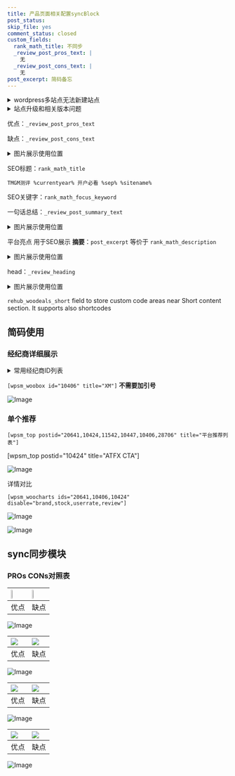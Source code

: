 ```yaml
---
title: 产品页面相关配置syncBlock
post_status: 
skip_file: yes
comment_status: closed
custom_fields:
  rank_math_title: 不同步
  _review_post_pros_text: |
    无
  _review_post_cons_text: |
    无
post_excerpt: 简码备忘
---
```

<details><summary>wordpress多站点无法新建站点</summary>

<li>和报错需要清理cookies一样的原因</li>
<li>wp-config.php里面<code>define( 'SUBDOMAIN_INSTALL', false );//子域名安装</code></li>
<li>新建子站点是用<code>define( 'SUBDOMAIN_INSTALL', true);//子域名安装</code> 完成以后，改成<code>false</code></li>
</details>

<details><summary>站点升级和相关版本问题</summary>

<p>wordpress：5.9.9
woocommerce：7.5.1
出现问题的地方：主题选项里面>><strong>Product layout >>compact style</strong></p>
<p>如何出现没有用过的字段 导致无法保存。先导出配置 然后进行修改，后面再次恢复即可。</p>
<p>出现部分字段无法显示时，需要返回默认布局后，对产品进行保存就好了。</p>
<p></p>
</details>

优点：`_review_post_pros_text`

缺点：`_review_post_cons_text`

<details><summary>图片展示使用位置</summary>

<img src="https://prod-files-secure.s3.us-west-2.amazonaws.com/39ed1227-6d7d-4570-be36-9ccd4a2c4241/f51d3d83-55d4-4bdf-9604-f37ec77ab556/Untitled.png?X-Amz-Algorithm=AWS4-HMAC-SHA256&X-Amz-Content-Sha256=UNSIGNED-PAYLOAD&X-Amz-Credential=ASIAZI2LB466ZIUSNFG6%2F20250326%2Fus-west-2%2Fs3%2Faws4_request&X-Amz-Date=20250326T105526Z&X-Amz-Expires=3600&X-Amz-Security-Token=IQoJb3JpZ2luX2VjEML%2F%2F%2F%2F%2F%2F%2F%2F%2F%2FwEaCXVzLXdlc3QtMiJGMEQCIFsIF%2FbL1j2gPH6kNTBUXOJgQ3Sx3ZkJNT%2BzcWtnu9%2FeAiB9nVcPmG9DCX8mTaXYpGPNkzy2URH1TYquvsN%2B6hIF8ir%2FAwgrEAAaDDYzNzQyMzE4MzgwNSIM9FIT%2FHuHAkQ8p1NNKtwDRLe8nxAMcSEp7Cdx3NXCHFiozD%2BIgu9Z2il%2B4Zmj36bXxcH84OG3pU3rvFCiaABj57orAm8%2FlT7EMHy4ggaGNwttpt0j%2FOCmdQJWnA6z%2F58UqhrfKtwnVVHb8yxjPFsoJxePUajdJHUfxDSi1lCL20a4hk0%2FOnuQhqBL5vQ6UwzclJMgbV1kpbTkrDoQXgX2DIJQvJhDuoJT13lmOXc14%2By23Bp4CzB%2FRuYi41dSd80DwC3PntRRm5u2jBzW4p%2F18zb8nK3LMJBB%2B5DExH0mEZbC%2FiIAY45qaCVHlpMi8z1jnQ7aouwNYpRXULkfhXkZJH8govqceu8muno8XSPQBaUyjCJHHBjE4n77VMV2PAgCzF33y%2B%2BrVWcbvTajwZqiCkPUW3pkHcCSSDXeT3E8QGZb7VSaIQcNFFEpqguJsMRi2614CFQB9soD8XlZ6G%2BO8sz%2FOlRs0V%2FFNVc4dcCKIFT7FNN3evUscO19gRIFZnPm1ogG5XIPGYPb%2B5dYbxOVzi76z2NSpqxLb4X37zMGG9SokECVYvX4aZ4spnVfqNnA70%2FT5Ybb21Kyj4qbTYOQcTM5eNFGSYhXS1Ks2KVsLyHFr%2Bmk6hWEo7Mk%2FPYk4T%2BuuTVA%2FDHq3RrOhm0w%2FaWPvwY6pgGSCgOMUWmlwFx2HgtOBB%2FL3h2NpNvc1dmeK8ZknkeGOzVxeI7szwdlAKNTQFB0Mc7jJAgO7U5PQHL66u6iLoUX5T%2B6VtWSq81x3pp8qNC3bjnfiIFUdTbuPj8bkU30CyCohOwZM3oQ1brhJ3jLz4t4PPpmc5dfTusF5dXDtAkogJob9eXXV0g1gvA7dfsYxt1ENMQuacUwqS1yg22hM3iAlvwkL6gd&X-Amz-Signature=702919d4d0571b96da7f9dfcddfc061daa61fdea853f94d5ef51d10f70b0ce1d&X-Amz-SignedHeaders=host&x-id=GetObject" alt="Image">
</details>

SEO标题：`rank_math_title`

`TMGM测评 %currentyear% 开户必看 %sep% %sitename%`

SEO关键字：`rank_math_focus_keyword`

一句话总结：`_review_post_summary_text`

<details><summary>图片展示使用位置</summary>

<img src="https://prod-files-secure.s3.us-west-2.amazonaws.com/39ed1227-6d7d-4570-be36-9ccd4a2c4241/4b96a922-296c-4f4e-8630-d1c870cbce01/Untitled.png?X-Amz-Algorithm=AWS4-HMAC-SHA256&X-Amz-Content-Sha256=UNSIGNED-PAYLOAD&X-Amz-Credential=ASIAZI2LB4666BQC2YAI%2F20250326%2Fus-west-2%2Fs3%2Faws4_request&X-Amz-Date=20250326T105526Z&X-Amz-Expires=3600&X-Amz-Security-Token=IQoJb3JpZ2luX2VjEML%2F%2F%2F%2F%2F%2F%2F%2F%2F%2FwEaCXVzLXdlc3QtMiJGMEQCIHVwATiIYVsHsdO3MuE4lR7uWVhul2c44UBpVML3nmgZAiAhke8zLR1E%2F2cI5s12h0gJ8pG7Xmiq0LB9utrFPkOG5Sr%2FAwgrEAAaDDYzNzQyMzE4MzgwNSIMmsZFDXholDuZb%2F4qKtwDwsCYSRdgqE3ZiJTiteDmCoj3p9YRvtvshkZIrpvEBrerfbS7SJODQUXGBHoFY3ZOafvgL0SxOrN2FXQslCfSMizVYvcPEBB9DZCeTudKsYPvTnXnf0151DxLkwwufk3O1YvpZgoK3JVv3w%2FuMV%2BYYSAFZqZs%2F55bCrhYWvM%2FfTnLjSoMHrCzhWoPltRAgpngAawXKLLXPTgCX9tANBulhrfIEXYCa4TThPjZ5rL%2FLEznUlKDTeW%2F%2BafQZIYcgg189TK8Ofd6j1wHLGC5URzcbb2Irl5R4J7FQ7ALeQ6sgrgBwwsGJFmKmscuwg1QH8xr0qUhiXWXf9%2FUVHgWZ%2BEB5qCUUejVlAuqMGPj%2Bhy2kou24m5DxtSI1y6yxXmOkQPszGbHZ%2FE0CJOwri2xFZjNNJ61qJS%2F2pNmHqFU7WDfu%2FBRE29XBw165r3ESQqVc2E0orp6%2F49Hszn%2B14HmZpco3dmm7py%2B6thsNZpeG%2BtjZ0NuhFTLjs6TMwNlYXW9JTRzS9lYW5twMsBtzrCnvoY4yJEog3Qtsb05kVm7JUQD3KV4Xcv55H1MI7uI33qN0m4tfuUELzVpF7cl7TthHNkqh9TkVYKT7nVoP5Ug8FUwAXNpilo1KO%2FZJmQ3338wuKaPvwY6pgGFuWHkp7E9Wxqs9ctVjtWlxXT5JOJfKpawMT2FKFL0L9OZjU6R%2BshI%2FRaqr5Wb83ulTTLqAFG0i7oFP7vYoxcRNmi2JwDnhFHtjQNjshDTnCmHCHjQv4T38P2rMYHgkEHUyBaMNHlsDDLviadqgpJadVGSdBiQE6VQwqj%2B8Q%2B0X4%2BNh1B3IKIONa0sW5H0gqcD7M%2BSIBbm3gDxdvEv4ew3fmegbRE7&X-Amz-Signature=9fd449bcf25e23afb3b9b5e784cc1786186f1ac1113997a2ddd232adb27d5282&X-Amz-SignedHeaders=host&x-id=GetObject" alt="Image">
</details>

平台亮点 用于SEO展示 **摘要**：`post_excerpt`  等价于 `rank_math_description`

<details><summary>图片展示使用位置</summary>

<img src="https://prod-files-secure.s3.us-west-2.amazonaws.com/39ed1227-6d7d-4570-be36-9ccd4a2c4241/1ee11f63-b60a-4dfe-a7a7-d58ff23b5d88/Untitled.png?X-Amz-Algorithm=AWS4-HMAC-SHA256&X-Amz-Content-Sha256=UNSIGNED-PAYLOAD&X-Amz-Credential=ASIAZI2LB4664QHS7MYK%2F20250326%2Fus-west-2%2Fs3%2Faws4_request&X-Amz-Date=20250326T105527Z&X-Amz-Expires=3600&X-Amz-Security-Token=IQoJb3JpZ2luX2VjEML%2F%2F%2F%2F%2F%2F%2F%2F%2F%2FwEaCXVzLXdlc3QtMiJHMEUCIQCJ6h5Cj824PUksLHoKvJ8W6QDT9GBd3PuJixS6VuxWuQIgBTH%2FKLp5oFT%2FCzdyVu0x63kf0IHQ%2FrwZH4aWVq%2BOQUkq%2FwMIKxAAGgw2Mzc0MjMxODM4MDUiDIqU7fWBcTEs3iKp1yrcA8Qf%2BczaYSjkR%2F43KN4BdrkXluCKz%2FKu6uifWAhQKYPWkT6qoPbRZYXeqxOL6Fk%2FQFwz7Llokrno54TA%2Bpi4cds%2B5PlmEWvkKpbct3%2FqAKulKuDZPWGyqpmf72o44DIY9dv8WMha2Dm5YOeyKlVOGdo4FVWVOZSutGyY92j%2BGD4qD6V9z9qLbAmLKLMoUxY%2BqYjFgGFUKnJ%2FteESg8td%2FNzzSyp%2BfS15AT3jhsmMwaWZtbT3CAAKCyWniXstHmmSL1UY8ryjFbTVdah8kwnEcnGpDlZfhC5nCJ%2F8XNsSFxUNPdXoycDeNQTlO8z%2Foz0QUTBlTV1fiZsg5uWYQ6u2U2qU3a1Jqn5IFsiERPb1YW5DwinKUuKfEKOAvIBqimAbWtHyf3gHCphZqTBxOd34FKeL%2FPTueyWPDofvc%2FZCHQBuBf4JcQYFfOGhGBz6Nm%2FXMh4mlBZhec6BTEoHRkVRwkcrinOGaiq6qLAIkxKzIZUPHGfjMDS9wuOc7mUUJ7onzLknJOFGQfllFv5z%2B%2FO3t6UljW6sOPBlLHKgHdiMUGm4LAzgh%2BvK10yDySRkSTpuwvxCmDxo7d2zLe%2BkNNkQ10y%2Fz4GGXzsFTvGN9iNYYcV0HYn5tzQKb54RbBQ6MNGlj78GOqUBRZ9oc3cCPBIKPCUxHJHSo4o9vLCMeu3X0Vmv438uatsAoNj0XdpIEAbxtzgvIxl6pQte63Oo4Fvj1OPWRotDUOYhii3FSsdkfXWlCcsKZ1qDIC29WAl5eNFGTUbnyRjz%2ByHeAY1byl%2BAvBdl5EKWa7AYFpTfFDZfgHaP2sugPNOXl10ynNa3BwPwEWmtmNvCQQOYQkQxpptWDw9rh6n90v87Zi3t&X-Amz-Signature=35f9dfd4f5db26124035754a1ad066aa911c46890969adab6ab2c5566a18e177&X-Amz-SignedHeaders=host&x-id=GetObject" alt="Image">
<img src="https://prod-files-secure.s3.us-west-2.amazonaws.com/39ed1227-6d7d-4570-be36-9ccd4a2c4241/ad4118b5-78d8-4fbe-801e-3b29b5d99c01/Untitled.png?X-Amz-Algorithm=AWS4-HMAC-SHA256&X-Amz-Content-Sha256=UNSIGNED-PAYLOAD&X-Amz-Credential=ASIAZI2LB4664QHS7MYK%2F20250326%2Fus-west-2%2Fs3%2Faws4_request&X-Amz-Date=20250326T105527Z&X-Amz-Expires=3600&X-Amz-Security-Token=IQoJb3JpZ2luX2VjEML%2F%2F%2F%2F%2F%2F%2F%2F%2F%2FwEaCXVzLXdlc3QtMiJHMEUCIQCJ6h5Cj824PUksLHoKvJ8W6QDT9GBd3PuJixS6VuxWuQIgBTH%2FKLp5oFT%2FCzdyVu0x63kf0IHQ%2FrwZH4aWVq%2BOQUkq%2FwMIKxAAGgw2Mzc0MjMxODM4MDUiDIqU7fWBcTEs3iKp1yrcA8Qf%2BczaYSjkR%2F43KN4BdrkXluCKz%2FKu6uifWAhQKYPWkT6qoPbRZYXeqxOL6Fk%2FQFwz7Llokrno54TA%2Bpi4cds%2B5PlmEWvkKpbct3%2FqAKulKuDZPWGyqpmf72o44DIY9dv8WMha2Dm5YOeyKlVOGdo4FVWVOZSutGyY92j%2BGD4qD6V9z9qLbAmLKLMoUxY%2BqYjFgGFUKnJ%2FteESg8td%2FNzzSyp%2BfS15AT3jhsmMwaWZtbT3CAAKCyWniXstHmmSL1UY8ryjFbTVdah8kwnEcnGpDlZfhC5nCJ%2F8XNsSFxUNPdXoycDeNQTlO8z%2Foz0QUTBlTV1fiZsg5uWYQ6u2U2qU3a1Jqn5IFsiERPb1YW5DwinKUuKfEKOAvIBqimAbWtHyf3gHCphZqTBxOd34FKeL%2FPTueyWPDofvc%2FZCHQBuBf4JcQYFfOGhGBz6Nm%2FXMh4mlBZhec6BTEoHRkVRwkcrinOGaiq6qLAIkxKzIZUPHGfjMDS9wuOc7mUUJ7onzLknJOFGQfllFv5z%2B%2FO3t6UljW6sOPBlLHKgHdiMUGm4LAzgh%2BvK10yDySRkSTpuwvxCmDxo7d2zLe%2BkNNkQ10y%2Fz4GGXzsFTvGN9iNYYcV0HYn5tzQKb54RbBQ6MNGlj78GOqUBRZ9oc3cCPBIKPCUxHJHSo4o9vLCMeu3X0Vmv438uatsAoNj0XdpIEAbxtzgvIxl6pQte63Oo4Fvj1OPWRotDUOYhii3FSsdkfXWlCcsKZ1qDIC29WAl5eNFGTUbnyRjz%2ByHeAY1byl%2BAvBdl5EKWa7AYFpTfFDZfgHaP2sugPNOXl10ynNa3BwPwEWmtmNvCQQOYQkQxpptWDw9rh6n90v87Zi3t&X-Amz-Signature=844d68fba85d711a6b7e8dd0c430347a8edfe2b5b85223bbe8d13b2653f707e2&X-Amz-SignedHeaders=host&x-id=GetObject" alt="Image">
<img src="https://prod-files-secure.s3.us-west-2.amazonaws.com/39ed1227-6d7d-4570-be36-9ccd4a2c4241/a38cf7c9-a79c-4b64-9e94-13589fe0758b/Untitled.png?X-Amz-Algorithm=AWS4-HMAC-SHA256&X-Amz-Content-Sha256=UNSIGNED-PAYLOAD&X-Amz-Credential=ASIAZI2LB4664QHS7MYK%2F20250326%2Fus-west-2%2Fs3%2Faws4_request&X-Amz-Date=20250326T105527Z&X-Amz-Expires=3600&X-Amz-Security-Token=IQoJb3JpZ2luX2VjEML%2F%2F%2F%2F%2F%2F%2F%2F%2F%2FwEaCXVzLXdlc3QtMiJHMEUCIQCJ6h5Cj824PUksLHoKvJ8W6QDT9GBd3PuJixS6VuxWuQIgBTH%2FKLp5oFT%2FCzdyVu0x63kf0IHQ%2FrwZH4aWVq%2BOQUkq%2FwMIKxAAGgw2Mzc0MjMxODM4MDUiDIqU7fWBcTEs3iKp1yrcA8Qf%2BczaYSjkR%2F43KN4BdrkXluCKz%2FKu6uifWAhQKYPWkT6qoPbRZYXeqxOL6Fk%2FQFwz7Llokrno54TA%2Bpi4cds%2B5PlmEWvkKpbct3%2FqAKulKuDZPWGyqpmf72o44DIY9dv8WMha2Dm5YOeyKlVOGdo4FVWVOZSutGyY92j%2BGD4qD6V9z9qLbAmLKLMoUxY%2BqYjFgGFUKnJ%2FteESg8td%2FNzzSyp%2BfS15AT3jhsmMwaWZtbT3CAAKCyWniXstHmmSL1UY8ryjFbTVdah8kwnEcnGpDlZfhC5nCJ%2F8XNsSFxUNPdXoycDeNQTlO8z%2Foz0QUTBlTV1fiZsg5uWYQ6u2U2qU3a1Jqn5IFsiERPb1YW5DwinKUuKfEKOAvIBqimAbWtHyf3gHCphZqTBxOd34FKeL%2FPTueyWPDofvc%2FZCHQBuBf4JcQYFfOGhGBz6Nm%2FXMh4mlBZhec6BTEoHRkVRwkcrinOGaiq6qLAIkxKzIZUPHGfjMDS9wuOc7mUUJ7onzLknJOFGQfllFv5z%2B%2FO3t6UljW6sOPBlLHKgHdiMUGm4LAzgh%2BvK10yDySRkSTpuwvxCmDxo7d2zLe%2BkNNkQ10y%2Fz4GGXzsFTvGN9iNYYcV0HYn5tzQKb54RbBQ6MNGlj78GOqUBRZ9oc3cCPBIKPCUxHJHSo4o9vLCMeu3X0Vmv438uatsAoNj0XdpIEAbxtzgvIxl6pQte63Oo4Fvj1OPWRotDUOYhii3FSsdkfXWlCcsKZ1qDIC29WAl5eNFGTUbnyRjz%2ByHeAY1byl%2BAvBdl5EKWa7AYFpTfFDZfgHaP2sugPNOXl10ynNa3BwPwEWmtmNvCQQOYQkQxpptWDw9rh6n90v87Zi3t&X-Amz-Signature=c095c525369b965fd3f79ff59a6bc859706084af68a3b7489d33eb659ac7e672&X-Amz-SignedHeaders=host&x-id=GetObject" alt="Image">
<img src="https://prod-files-secure.s3.us-west-2.amazonaws.com/39ed1227-6d7d-4570-be36-9ccd4a2c4241/7da6fc1e-d2ac-42ae-8c75-cb5749aa18f6/Untitled.png?X-Amz-Algorithm=AWS4-HMAC-SHA256&X-Amz-Content-Sha256=UNSIGNED-PAYLOAD&X-Amz-Credential=ASIAZI2LB4664QHS7MYK%2F20250326%2Fus-west-2%2Fs3%2Faws4_request&X-Amz-Date=20250326T105527Z&X-Amz-Expires=3600&X-Amz-Security-Token=IQoJb3JpZ2luX2VjEML%2F%2F%2F%2F%2F%2F%2F%2F%2F%2FwEaCXVzLXdlc3QtMiJHMEUCIQCJ6h5Cj824PUksLHoKvJ8W6QDT9GBd3PuJixS6VuxWuQIgBTH%2FKLp5oFT%2FCzdyVu0x63kf0IHQ%2FrwZH4aWVq%2BOQUkq%2FwMIKxAAGgw2Mzc0MjMxODM4MDUiDIqU7fWBcTEs3iKp1yrcA8Qf%2BczaYSjkR%2F43KN4BdrkXluCKz%2FKu6uifWAhQKYPWkT6qoPbRZYXeqxOL6Fk%2FQFwz7Llokrno54TA%2Bpi4cds%2B5PlmEWvkKpbct3%2FqAKulKuDZPWGyqpmf72o44DIY9dv8WMha2Dm5YOeyKlVOGdo4FVWVOZSutGyY92j%2BGD4qD6V9z9qLbAmLKLMoUxY%2BqYjFgGFUKnJ%2FteESg8td%2FNzzSyp%2BfS15AT3jhsmMwaWZtbT3CAAKCyWniXstHmmSL1UY8ryjFbTVdah8kwnEcnGpDlZfhC5nCJ%2F8XNsSFxUNPdXoycDeNQTlO8z%2Foz0QUTBlTV1fiZsg5uWYQ6u2U2qU3a1Jqn5IFsiERPb1YW5DwinKUuKfEKOAvIBqimAbWtHyf3gHCphZqTBxOd34FKeL%2FPTueyWPDofvc%2FZCHQBuBf4JcQYFfOGhGBz6Nm%2FXMh4mlBZhec6BTEoHRkVRwkcrinOGaiq6qLAIkxKzIZUPHGfjMDS9wuOc7mUUJ7onzLknJOFGQfllFv5z%2B%2FO3t6UljW6sOPBlLHKgHdiMUGm4LAzgh%2BvK10yDySRkSTpuwvxCmDxo7d2zLe%2BkNNkQ10y%2Fz4GGXzsFTvGN9iNYYcV0HYn5tzQKb54RbBQ6MNGlj78GOqUBRZ9oc3cCPBIKPCUxHJHSo4o9vLCMeu3X0Vmv438uatsAoNj0XdpIEAbxtzgvIxl6pQte63Oo4Fvj1OPWRotDUOYhii3FSsdkfXWlCcsKZ1qDIC29WAl5eNFGTUbnyRjz%2ByHeAY1byl%2BAvBdl5EKWa7AYFpTfFDZfgHaP2sugPNOXl10ynNa3BwPwEWmtmNvCQQOYQkQxpptWDw9rh6n90v87Zi3t&X-Amz-Signature=c3e78dcc9afa50a056f5dcd2977bb3614665e02733f2f60dbcf4edc7bd735393&X-Amz-SignedHeaders=host&x-id=GetObject" alt="Image">
<img src="https://prod-files-secure.s3.us-west-2.amazonaws.com/39ed1227-6d7d-4570-be36-9ccd4a2c4241/7e97f40a-eaee-47f5-b2f9-475f96808fa7/Untitled.png?X-Amz-Algorithm=AWS4-HMAC-SHA256&X-Amz-Content-Sha256=UNSIGNED-PAYLOAD&X-Amz-Credential=ASIAZI2LB4664QHS7MYK%2F20250326%2Fus-west-2%2Fs3%2Faws4_request&X-Amz-Date=20250326T105527Z&X-Amz-Expires=3600&X-Amz-Security-Token=IQoJb3JpZ2luX2VjEML%2F%2F%2F%2F%2F%2F%2F%2F%2F%2FwEaCXVzLXdlc3QtMiJHMEUCIQCJ6h5Cj824PUksLHoKvJ8W6QDT9GBd3PuJixS6VuxWuQIgBTH%2FKLp5oFT%2FCzdyVu0x63kf0IHQ%2FrwZH4aWVq%2BOQUkq%2FwMIKxAAGgw2Mzc0MjMxODM4MDUiDIqU7fWBcTEs3iKp1yrcA8Qf%2BczaYSjkR%2F43KN4BdrkXluCKz%2FKu6uifWAhQKYPWkT6qoPbRZYXeqxOL6Fk%2FQFwz7Llokrno54TA%2Bpi4cds%2B5PlmEWvkKpbct3%2FqAKulKuDZPWGyqpmf72o44DIY9dv8WMha2Dm5YOeyKlVOGdo4FVWVOZSutGyY92j%2BGD4qD6V9z9qLbAmLKLMoUxY%2BqYjFgGFUKnJ%2FteESg8td%2FNzzSyp%2BfS15AT3jhsmMwaWZtbT3CAAKCyWniXstHmmSL1UY8ryjFbTVdah8kwnEcnGpDlZfhC5nCJ%2F8XNsSFxUNPdXoycDeNQTlO8z%2Foz0QUTBlTV1fiZsg5uWYQ6u2U2qU3a1Jqn5IFsiERPb1YW5DwinKUuKfEKOAvIBqimAbWtHyf3gHCphZqTBxOd34FKeL%2FPTueyWPDofvc%2FZCHQBuBf4JcQYFfOGhGBz6Nm%2FXMh4mlBZhec6BTEoHRkVRwkcrinOGaiq6qLAIkxKzIZUPHGfjMDS9wuOc7mUUJ7onzLknJOFGQfllFv5z%2B%2FO3t6UljW6sOPBlLHKgHdiMUGm4LAzgh%2BvK10yDySRkSTpuwvxCmDxo7d2zLe%2BkNNkQ10y%2Fz4GGXzsFTvGN9iNYYcV0HYn5tzQKb54RbBQ6MNGlj78GOqUBRZ9oc3cCPBIKPCUxHJHSo4o9vLCMeu3X0Vmv438uatsAoNj0XdpIEAbxtzgvIxl6pQte63Oo4Fvj1OPWRotDUOYhii3FSsdkfXWlCcsKZ1qDIC29WAl5eNFGTUbnyRjz%2ByHeAY1byl%2BAvBdl5EKWa7AYFpTfFDZfgHaP2sugPNOXl10ynNa3BwPwEWmtmNvCQQOYQkQxpptWDw9rh6n90v87Zi3t&X-Amz-Signature=8be3dc41581c65789b1862b191156bbdb5cb8631d050d6d9f6afb95c9597cc52&X-Amz-SignedHeaders=host&x-id=GetObject" alt="Image">
</details>

head：`_review_heading`

<details><summary>图片展示使用位置</summary>

<img src="https://prod-files-secure.s3.us-west-2.amazonaws.com/39ed1227-6d7d-4570-be36-9ccd4a2c4241/3a4650ad-9887-415c-889a-edd51fa54f27/Untitled.png?X-Amz-Algorithm=AWS4-HMAC-SHA256&X-Amz-Content-Sha256=UNSIGNED-PAYLOAD&X-Amz-Credential=ASIAZI2LB4665QYIOGSN%2F20250326%2Fus-west-2%2Fs3%2Faws4_request&X-Amz-Date=20250326T105527Z&X-Amz-Expires=3600&X-Amz-Security-Token=IQoJb3JpZ2luX2VjEML%2F%2F%2F%2F%2F%2F%2F%2F%2F%2FwEaCXVzLXdlc3QtMiJHMEUCIQCfduLq2j4oGT%2Bs5aypI1dztnkp%2FNjuuZFPH7FtId60tQIgCCBuP5JHtTjcZ9uF07Cv9ovhCOdhsExTn9hCOd1mpugq%2FwMIKxAAGgw2Mzc0MjMxODM4MDUiDLCICzver%2FHd89Lf%2FCrcAze%2FvzUUDqNUcI4FEQ3LPaAR6gVEcy59Qim9HwuRrltu9d6gORxAKYkQCzblAExsAebhZ3f5qpv%2BcrD0G9wNX3VFpfoL904T5hyQ%2ByS7rE9RhmZz0OOVJyo4FrmFVHRXAODAaqrQZpq1Cw1glxYa2SufmUxHQS2%2BHiPYahXHOEgeDnbzDVRCGL5z1bjupEw7FDJl%2FyqJP8RCz8dOtljoMJSvQ%2F%2FepUEesLt%2BkIH4Y6SecpK6dV%2Fs%2BC7XgA5Qu72BxAwOEo1fU38XQNywkSF3s85%2FopnYEK0MpyOOJd0ynWcyu4uXccOof8sKUgaEGVMk%2BNY4tj6WYHxP7DSODEq3wu2gCreNrSp6Vmpmym2WVPRqpIq7n8p5OrB5g0%2BRGnKF%2BKpYRgFK5udrZshB2XAJusxx6YG2b7ayoEHqVQsTlRTj1cEpA2LBMOy%2BWytgzxOXNh94srFDRPyz%2BmVVfaH2FQcDE5578QE3Eudfhvtp8UXbMqhu1sq3IyxmwEjS2q0%2BbluztO%2BsZoDM%2BbrGKNj5bqVUfaoz51Wq8WpAEPq4euilbjaVz58m2sUqJElpgn6%2FFyDq0U2X5xqCN0AbUjcGKou%2BGGMcqBo05OXed29wk2Wzxga8NzKgLAr%2FoAI2MJ%2Bmj78GOqUBybLHfn6h1gzc35H%2BXR%2FqiaHyqgu6HEhy%2BBUUDh53ckvWjC5JQAcD2BA9gAUVr62pEo5zmVGeGCD2TbUlZ5amiyFbD90zqvhsNuk2pO3knLE6ztXcBJh%2FJQPXRgxKOZMBfw5CDgR08U1kCSj34VTOlcl4xi11KqwzQnr1Q2IUWj1EyTaK7orfs5%2F5y%2B3zzRXCSQwcDRb1ugtRW4KTU1wOf1zuMfFk&X-Amz-Signature=a56213043c8db3ed5fda9f34cba7a832fa600e1ed3e8b6c2ccc53d60debcafa4&X-Amz-SignedHeaders=host&x-id=GetObject" alt="Image">
</details>

`rehub_woodeals_short`	field to store custom code areas near Short content section. It supports also shortcodes



## 简码使用

### 经纪商详细展示

<details><summary>常用经纪商ID列表</summary>

<pre><code class="php">嘉盛 ===> 20641  [wpsm_woobox id="20641" title="嘉盛"]
易信easymarkets ===> 11542  [wpsm_woobox id="11542" title="易信easymarkets"]
ATFX外汇 ===> 10424  [wpsm_woobox id="10424" title="ATFX"]
XM ===> 10406  [wpsm_woobox id="10406" title="XM"]
TMGM ===> 29622  [wpsm_woobox id="29622" title="TMGM"]
HYCM ===> 10447  [wpsm_woobox id="10447" title="HYCM"]
fpmarkets澳福外汇 ===> 20639  [wpsm_woobox id="20639" title="fpmarkets澳福外汇"]</code></pre>
</details>

`[wpsm_woobox id="10406" title="XM"]` **不需要加引号**

![Image](https://prod-files-secure.s3.us-west-2.amazonaws.com/39ed1227-6d7d-4570-be36-9ccd4a2c4241/4f898f9d-0fa7-4e43-acd3-ac6bc7be575a/Untitled.png?X-Amz-Algorithm=AWS4-HMAC-SHA256&X-Amz-Content-Sha256=UNSIGNED-PAYLOAD&X-Amz-Credential=ASIAZI2LB466Z2N5LVZW%2F20250326%2Fus-west-2%2Fs3%2Faws4_request&X-Amz-Date=20250326T105524Z&X-Amz-Expires=3600&X-Amz-Security-Token=IQoJb3JpZ2luX2VjEML%2F%2F%2F%2F%2F%2F%2F%2F%2F%2FwEaCXVzLXdlc3QtMiJGMEQCIGkdaZy3DAl8nYn9wS%2B%2Fs5yAGGq3HVM9n1gF%2BYH%2BQluiAiAbHO4Ue0HrxhNkBeBzR4Pc9bX3lERABB%2BgzjG17NxMvSr%2FAwgrEAAaDDYzNzQyMzE4MzgwNSIM5scxbia38yH578axKtwDatwu%2BZVPi1jOujBhVe62gf0fEHC8LKz3dMTu0xJfo%2Bsex814PcN9sJUOiEbNOrMxQaUaapu0KDqt6q2vpGgdijWZuHQJKlN13u66r9%2BFcOVi4Gfq0R8IQ1Qufb4qZK9g%2FdmDPMmpy8LhmCh6DAaW%2Fp81%2BhuzMAyyU5Bdk9sbMDWWOSmilmR4PQoWu4nQk5mEcEXUNletdYzMpa1BRQHk12BSASJawVqWUOma7%2ByHf3eHx6wpzfhjQJv8E%2B3gGVIw1MuoRQiJBYlOFZ9U2BLTIRRNaZcPGOY5jmja1dXGs4FkMHunWVfKu4SwGHgxMhE%2FJPbT9xX55rqJ0BQXmeCSSHtYrrjSwfx%2FLCWPUm9JdjLz%2BbIguN0gM9PeT%2B0Zu3NptIihHgsze2IaZggNV8iZOPAPAy4S7X61ftLNhLkCgvJlgIws8arn8YITRvMEZUljKt07yQ5sIeocGUJz6BQ%2BsvKNnVHFurdCcnrFGiZXm49jDG1rnvs7ucuEDiU7kjsWs5dRx0AKR2TIQQU7i2BjdoTUHpkTvfCzQd43xtPjmqbwqB017WP5jkdQp2LpAW8WkQh%2BRf7a2APr2RtBriytsrt6OeGGAvWtE2nfu%2F01%2FWuYORaVDdvdX6V8AeswkaaPvwY6pgEsOoi3BSx4ty9f0dtcPpisqx0dIx9Mi7E9siq3KHnG92jY%2BeKBONSkyxDmhLSlQXdvAYPV%2FoGChzZ%2FwTj9TzceZpVHsM6sdXa5SfngO5B81mmcml91%2BzcPGGYi1p%2Fzxc9ljX3hCqPxJd%2B8i1YVmfR45orF8kT9Cdi%2BI7QttAC5GGhuQT%2FrOESr7prtN1OI3uAlAOGLD4LCcRtbXpYtFuzeMXbM5why&X-Amz-Signature=c652da202c280f016d601f8e70c3469f9d439090e302ed3056f717aad3d00c2c&X-Amz-SignedHeaders=host&x-id=GetObject)

### 单个推荐
`[wpsm_top postid="20641,10424,11542,10447,10406,28706" title="平台推荐列表"]`

[wpsm_top postid="10424" title="ATFX CTA"]

![Image](https://prod-files-secure.s3.us-west-2.amazonaws.com/39ed1227-6d7d-4570-be36-9ccd4a2c4241/5ac620dc-51a8-48b6-b55d-91f47299193c/Untitled.png?X-Amz-Algorithm=AWS4-HMAC-SHA256&X-Amz-Content-Sha256=UNSIGNED-PAYLOAD&X-Amz-Credential=ASIAZI2LB466Z2N5LVZW%2F20250326%2Fus-west-2%2Fs3%2Faws4_request&X-Amz-Date=20250326T105524Z&X-Amz-Expires=3600&X-Amz-Security-Token=IQoJb3JpZ2luX2VjEML%2F%2F%2F%2F%2F%2F%2F%2F%2F%2FwEaCXVzLXdlc3QtMiJGMEQCIGkdaZy3DAl8nYn9wS%2B%2Fs5yAGGq3HVM9n1gF%2BYH%2BQluiAiAbHO4Ue0HrxhNkBeBzR4Pc9bX3lERABB%2BgzjG17NxMvSr%2FAwgrEAAaDDYzNzQyMzE4MzgwNSIM5scxbia38yH578axKtwDatwu%2BZVPi1jOujBhVe62gf0fEHC8LKz3dMTu0xJfo%2Bsex814PcN9sJUOiEbNOrMxQaUaapu0KDqt6q2vpGgdijWZuHQJKlN13u66r9%2BFcOVi4Gfq0R8IQ1Qufb4qZK9g%2FdmDPMmpy8LhmCh6DAaW%2Fp81%2BhuzMAyyU5Bdk9sbMDWWOSmilmR4PQoWu4nQk5mEcEXUNletdYzMpa1BRQHk12BSASJawVqWUOma7%2ByHf3eHx6wpzfhjQJv8E%2B3gGVIw1MuoRQiJBYlOFZ9U2BLTIRRNaZcPGOY5jmja1dXGs4FkMHunWVfKu4SwGHgxMhE%2FJPbT9xX55rqJ0BQXmeCSSHtYrrjSwfx%2FLCWPUm9JdjLz%2BbIguN0gM9PeT%2B0Zu3NptIihHgsze2IaZggNV8iZOPAPAy4S7X61ftLNhLkCgvJlgIws8arn8YITRvMEZUljKt07yQ5sIeocGUJz6BQ%2BsvKNnVHFurdCcnrFGiZXm49jDG1rnvs7ucuEDiU7kjsWs5dRx0AKR2TIQQU7i2BjdoTUHpkTvfCzQd43xtPjmqbwqB017WP5jkdQp2LpAW8WkQh%2BRf7a2APr2RtBriytsrt6OeGGAvWtE2nfu%2F01%2FWuYORaVDdvdX6V8AeswkaaPvwY6pgEsOoi3BSx4ty9f0dtcPpisqx0dIx9Mi7E9siq3KHnG92jY%2BeKBONSkyxDmhLSlQXdvAYPV%2FoGChzZ%2FwTj9TzceZpVHsM6sdXa5SfngO5B81mmcml91%2BzcPGGYi1p%2Fzxc9ljX3hCqPxJd%2B8i1YVmfR45orF8kT9Cdi%2BI7QttAC5GGhuQT%2FrOESr7prtN1OI3uAlAOGLD4LCcRtbXpYtFuzeMXbM5why&X-Amz-Signature=e57edb22c2bb6ea0d0ca7e6d35dc8fc4eed1737f87b4f4682d8b0ac70a733141&X-Amz-SignedHeaders=host&x-id=GetObject)

详情对比

`[wpsm_woocharts ids="20641,10406,10424" disable="brand,stock,userrate,review"]`

![Image](https://prod-files-secure.s3.us-west-2.amazonaws.com/39ed1227-6d7d-4570-be36-9ccd4a2c4241/bf3ba45f-b9f3-4295-8aef-b4a495fd25f4/Untitled.png?X-Amz-Algorithm=AWS4-HMAC-SHA256&X-Amz-Content-Sha256=UNSIGNED-PAYLOAD&X-Amz-Credential=ASIAZI2LB466Z2N5LVZW%2F20250326%2Fus-west-2%2Fs3%2Faws4_request&X-Amz-Date=20250326T105524Z&X-Amz-Expires=3600&X-Amz-Security-Token=IQoJb3JpZ2luX2VjEML%2F%2F%2F%2F%2F%2F%2F%2F%2F%2FwEaCXVzLXdlc3QtMiJGMEQCIGkdaZy3DAl8nYn9wS%2B%2Fs5yAGGq3HVM9n1gF%2BYH%2BQluiAiAbHO4Ue0HrxhNkBeBzR4Pc9bX3lERABB%2BgzjG17NxMvSr%2FAwgrEAAaDDYzNzQyMzE4MzgwNSIM5scxbia38yH578axKtwDatwu%2BZVPi1jOujBhVe62gf0fEHC8LKz3dMTu0xJfo%2Bsex814PcN9sJUOiEbNOrMxQaUaapu0KDqt6q2vpGgdijWZuHQJKlN13u66r9%2BFcOVi4Gfq0R8IQ1Qufb4qZK9g%2FdmDPMmpy8LhmCh6DAaW%2Fp81%2BhuzMAyyU5Bdk9sbMDWWOSmilmR4PQoWu4nQk5mEcEXUNletdYzMpa1BRQHk12BSASJawVqWUOma7%2ByHf3eHx6wpzfhjQJv8E%2B3gGVIw1MuoRQiJBYlOFZ9U2BLTIRRNaZcPGOY5jmja1dXGs4FkMHunWVfKu4SwGHgxMhE%2FJPbT9xX55rqJ0BQXmeCSSHtYrrjSwfx%2FLCWPUm9JdjLz%2BbIguN0gM9PeT%2B0Zu3NptIihHgsze2IaZggNV8iZOPAPAy4S7X61ftLNhLkCgvJlgIws8arn8YITRvMEZUljKt07yQ5sIeocGUJz6BQ%2BsvKNnVHFurdCcnrFGiZXm49jDG1rnvs7ucuEDiU7kjsWs5dRx0AKR2TIQQU7i2BjdoTUHpkTvfCzQd43xtPjmqbwqB017WP5jkdQp2LpAW8WkQh%2BRf7a2APr2RtBriytsrt6OeGGAvWtE2nfu%2F01%2FWuYORaVDdvdX6V8AeswkaaPvwY6pgEsOoi3BSx4ty9f0dtcPpisqx0dIx9Mi7E9siq3KHnG92jY%2BeKBONSkyxDmhLSlQXdvAYPV%2FoGChzZ%2FwTj9TzceZpVHsM6sdXa5SfngO5B81mmcml91%2BzcPGGYi1p%2Fzxc9ljX3hCqPxJd%2B8i1YVmfR45orF8kT9Cdi%2BI7QttAC5GGhuQT%2FrOESr7prtN1OI3uAlAOGLD4LCcRtbXpYtFuzeMXbM5why&X-Amz-Signature=f05e8d953bbe03df061b604068ef43f1c975dcb172f5c4f8e6243ba7230569cc&X-Amz-SignedHeaders=host&x-id=GetObject)

![Image](https://prod-files-secure.s3.us-west-2.amazonaws.com/39ed1227-6d7d-4570-be36-9ccd4a2c4241/30bc56ef-f383-4b48-9768-2ebc9e436ec0/Untitled.png?X-Amz-Algorithm=AWS4-HMAC-SHA256&X-Amz-Content-Sha256=UNSIGNED-PAYLOAD&X-Amz-Credential=ASIAZI2LB466Z2N5LVZW%2F20250326%2Fus-west-2%2Fs3%2Faws4_request&X-Amz-Date=20250326T105524Z&X-Amz-Expires=3600&X-Amz-Security-Token=IQoJb3JpZ2luX2VjEML%2F%2F%2F%2F%2F%2F%2F%2F%2F%2FwEaCXVzLXdlc3QtMiJGMEQCIGkdaZy3DAl8nYn9wS%2B%2Fs5yAGGq3HVM9n1gF%2BYH%2BQluiAiAbHO4Ue0HrxhNkBeBzR4Pc9bX3lERABB%2BgzjG17NxMvSr%2FAwgrEAAaDDYzNzQyMzE4MzgwNSIM5scxbia38yH578axKtwDatwu%2BZVPi1jOujBhVe62gf0fEHC8LKz3dMTu0xJfo%2Bsex814PcN9sJUOiEbNOrMxQaUaapu0KDqt6q2vpGgdijWZuHQJKlN13u66r9%2BFcOVi4Gfq0R8IQ1Qufb4qZK9g%2FdmDPMmpy8LhmCh6DAaW%2Fp81%2BhuzMAyyU5Bdk9sbMDWWOSmilmR4PQoWu4nQk5mEcEXUNletdYzMpa1BRQHk12BSASJawVqWUOma7%2ByHf3eHx6wpzfhjQJv8E%2B3gGVIw1MuoRQiJBYlOFZ9U2BLTIRRNaZcPGOY5jmja1dXGs4FkMHunWVfKu4SwGHgxMhE%2FJPbT9xX55rqJ0BQXmeCSSHtYrrjSwfx%2FLCWPUm9JdjLz%2BbIguN0gM9PeT%2B0Zu3NptIihHgsze2IaZggNV8iZOPAPAy4S7X61ftLNhLkCgvJlgIws8arn8YITRvMEZUljKt07yQ5sIeocGUJz6BQ%2BsvKNnVHFurdCcnrFGiZXm49jDG1rnvs7ucuEDiU7kjsWs5dRx0AKR2TIQQU7i2BjdoTUHpkTvfCzQd43xtPjmqbwqB017WP5jkdQp2LpAW8WkQh%2BRf7a2APr2RtBriytsrt6OeGGAvWtE2nfu%2F01%2FWuYORaVDdvdX6V8AeswkaaPvwY6pgEsOoi3BSx4ty9f0dtcPpisqx0dIx9Mi7E9siq3KHnG92jY%2BeKBONSkyxDmhLSlQXdvAYPV%2FoGChzZ%2FwTj9TzceZpVHsM6sdXa5SfngO5B81mmcml91%2BzcPGGYi1p%2Fzxc9ljX3hCqPxJd%2B8i1YVmfR45orF8kT9Cdi%2BI7QttAC5GGhuQT%2FrOESr7prtN1OI3uAlAOGLD4LCcRtbXpYtFuzeMXbM5why&X-Amz-Signature=761da308f78814b348f866e9160a86d2b3125f6516d05e2bdae3f46fc69b04d1&X-Amz-SignedHeaders=host&x-id=GetObject)

## sync同步模块

### PROs CONs对照表

| <img src="https://cdn.ifttt.fun/gh/jarlin8/OSS@main/icons/customize/pros.svg" height="auto" width="37.3%"> | <img src="https://cdn.ifttt.fun/gh/jarlin8/OSS@main/icons/customize/cons.svg" height="auto" width="28.8%"> |
| :--- | :--- |
| 优点 | 缺点 |

![Image](https://prod-files-secure.s3.us-west-2.amazonaws.com/39ed1227-6d7d-4570-be36-9ccd4a2c4241/8742b755-dfb5-4004-9a5f-d6e561664bd8/Untitled.png?X-Amz-Algorithm=AWS4-HMAC-SHA256&X-Amz-Content-Sha256=UNSIGNED-PAYLOAD&X-Amz-Credential=ASIAZI2LB466Z2N5LVZW%2F20250326%2Fus-west-2%2Fs3%2Faws4_request&X-Amz-Date=20250326T105524Z&X-Amz-Expires=3600&X-Amz-Security-Token=IQoJb3JpZ2luX2VjEML%2F%2F%2F%2F%2F%2F%2F%2F%2F%2FwEaCXVzLXdlc3QtMiJGMEQCIGkdaZy3DAl8nYn9wS%2B%2Fs5yAGGq3HVM9n1gF%2BYH%2BQluiAiAbHO4Ue0HrxhNkBeBzR4Pc9bX3lERABB%2BgzjG17NxMvSr%2FAwgrEAAaDDYzNzQyMzE4MzgwNSIM5scxbia38yH578axKtwDatwu%2BZVPi1jOujBhVe62gf0fEHC8LKz3dMTu0xJfo%2Bsex814PcN9sJUOiEbNOrMxQaUaapu0KDqt6q2vpGgdijWZuHQJKlN13u66r9%2BFcOVi4Gfq0R8IQ1Qufb4qZK9g%2FdmDPMmpy8LhmCh6DAaW%2Fp81%2BhuzMAyyU5Bdk9sbMDWWOSmilmR4PQoWu4nQk5mEcEXUNletdYzMpa1BRQHk12BSASJawVqWUOma7%2ByHf3eHx6wpzfhjQJv8E%2B3gGVIw1MuoRQiJBYlOFZ9U2BLTIRRNaZcPGOY5jmja1dXGs4FkMHunWVfKu4SwGHgxMhE%2FJPbT9xX55rqJ0BQXmeCSSHtYrrjSwfx%2FLCWPUm9JdjLz%2BbIguN0gM9PeT%2B0Zu3NptIihHgsze2IaZggNV8iZOPAPAy4S7X61ftLNhLkCgvJlgIws8arn8YITRvMEZUljKt07yQ5sIeocGUJz6BQ%2BsvKNnVHFurdCcnrFGiZXm49jDG1rnvs7ucuEDiU7kjsWs5dRx0AKR2TIQQU7i2BjdoTUHpkTvfCzQd43xtPjmqbwqB017WP5jkdQp2LpAW8WkQh%2BRf7a2APr2RtBriytsrt6OeGGAvWtE2nfu%2F01%2FWuYORaVDdvdX6V8AeswkaaPvwY6pgEsOoi3BSx4ty9f0dtcPpisqx0dIx9Mi7E9siq3KHnG92jY%2BeKBONSkyxDmhLSlQXdvAYPV%2FoGChzZ%2FwTj9TzceZpVHsM6sdXa5SfngO5B81mmcml91%2BzcPGGYi1p%2Fzxc9ljX3hCqPxJd%2B8i1YVmfR45orF8kT9Cdi%2BI7QttAC5GGhuQT%2FrOESr7prtN1OI3uAlAOGLD4LCcRtbXpYtFuzeMXbM5why&X-Amz-Signature=54e1b2ef7aa31ac3d6040a3e01525142765b933dc5ec14f70c39e14006c2e0c8&X-Amz-SignedHeaders=host&x-id=GetObject)

| <img src="https://cdn.ifttt.fun/gh/jarlin8/OSS@main/icons/customize/pros1.svg" height="auto"> | <img src="https://cdn.ifttt.fun/gh/jarlin8/OSS@main/icons/customize/cons1.svg" height="auto"> |
| :--- | :--- |
| 优点 | 缺点 |

![Image](https://prod-files-secure.s3.us-west-2.amazonaws.com/39ed1227-6d7d-4570-be36-9ccd4a2c4241/806358f8-c9c4-4e17-bb35-c6c76a5397a5/Untitled.png?X-Amz-Algorithm=AWS4-HMAC-SHA256&X-Amz-Content-Sha256=UNSIGNED-PAYLOAD&X-Amz-Credential=ASIAZI2LB466Z2N5LVZW%2F20250326%2Fus-west-2%2Fs3%2Faws4_request&X-Amz-Date=20250326T105524Z&X-Amz-Expires=3600&X-Amz-Security-Token=IQoJb3JpZ2luX2VjEML%2F%2F%2F%2F%2F%2F%2F%2F%2F%2FwEaCXVzLXdlc3QtMiJGMEQCIGkdaZy3DAl8nYn9wS%2B%2Fs5yAGGq3HVM9n1gF%2BYH%2BQluiAiAbHO4Ue0HrxhNkBeBzR4Pc9bX3lERABB%2BgzjG17NxMvSr%2FAwgrEAAaDDYzNzQyMzE4MzgwNSIM5scxbia38yH578axKtwDatwu%2BZVPi1jOujBhVe62gf0fEHC8LKz3dMTu0xJfo%2Bsex814PcN9sJUOiEbNOrMxQaUaapu0KDqt6q2vpGgdijWZuHQJKlN13u66r9%2BFcOVi4Gfq0R8IQ1Qufb4qZK9g%2FdmDPMmpy8LhmCh6DAaW%2Fp81%2BhuzMAyyU5Bdk9sbMDWWOSmilmR4PQoWu4nQk5mEcEXUNletdYzMpa1BRQHk12BSASJawVqWUOma7%2ByHf3eHx6wpzfhjQJv8E%2B3gGVIw1MuoRQiJBYlOFZ9U2BLTIRRNaZcPGOY5jmja1dXGs4FkMHunWVfKu4SwGHgxMhE%2FJPbT9xX55rqJ0BQXmeCSSHtYrrjSwfx%2FLCWPUm9JdjLz%2BbIguN0gM9PeT%2B0Zu3NptIihHgsze2IaZggNV8iZOPAPAy4S7X61ftLNhLkCgvJlgIws8arn8YITRvMEZUljKt07yQ5sIeocGUJz6BQ%2BsvKNnVHFurdCcnrFGiZXm49jDG1rnvs7ucuEDiU7kjsWs5dRx0AKR2TIQQU7i2BjdoTUHpkTvfCzQd43xtPjmqbwqB017WP5jkdQp2LpAW8WkQh%2BRf7a2APr2RtBriytsrt6OeGGAvWtE2nfu%2F01%2FWuYORaVDdvdX6V8AeswkaaPvwY6pgEsOoi3BSx4ty9f0dtcPpisqx0dIx9Mi7E9siq3KHnG92jY%2BeKBONSkyxDmhLSlQXdvAYPV%2FoGChzZ%2FwTj9TzceZpVHsM6sdXa5SfngO5B81mmcml91%2BzcPGGYi1p%2Fzxc9ljX3hCqPxJd%2B8i1YVmfR45orF8kT9Cdi%2BI7QttAC5GGhuQT%2FrOESr7prtN1OI3uAlAOGLD4LCcRtbXpYtFuzeMXbM5why&X-Amz-Signature=ebf87460099dff9983371611f8e179ae80f0a44069bea124117e70c258436d00&X-Amz-SignedHeaders=host&x-id=GetObject)

| <img src="https://cdn.ifttt.fun/gh/jarlin8/OSS@main/icons/customize/pros2.svg" height="auto"> | <img src="https://cdn.ifttt.fun/gh/jarlin8/OSS@main/icons/customize/cons2.svg" height="auto"> |
| :--- | :--- |
| 优点 | 缺点 |

![Image](https://prod-files-secure.s3.us-west-2.amazonaws.com/39ed1227-6d7d-4570-be36-9ccd4a2c4241/a9245ec9-70dd-4005-b534-0d54315fc5f3/Untitled.png?X-Amz-Algorithm=AWS4-HMAC-SHA256&X-Amz-Content-Sha256=UNSIGNED-PAYLOAD&X-Amz-Credential=ASIAZI2LB466Z2N5LVZW%2F20250326%2Fus-west-2%2Fs3%2Faws4_request&X-Amz-Date=20250326T105524Z&X-Amz-Expires=3600&X-Amz-Security-Token=IQoJb3JpZ2luX2VjEML%2F%2F%2F%2F%2F%2F%2F%2F%2F%2FwEaCXVzLXdlc3QtMiJGMEQCIGkdaZy3DAl8nYn9wS%2B%2Fs5yAGGq3HVM9n1gF%2BYH%2BQluiAiAbHO4Ue0HrxhNkBeBzR4Pc9bX3lERABB%2BgzjG17NxMvSr%2FAwgrEAAaDDYzNzQyMzE4MzgwNSIM5scxbia38yH578axKtwDatwu%2BZVPi1jOujBhVe62gf0fEHC8LKz3dMTu0xJfo%2Bsex814PcN9sJUOiEbNOrMxQaUaapu0KDqt6q2vpGgdijWZuHQJKlN13u66r9%2BFcOVi4Gfq0R8IQ1Qufb4qZK9g%2FdmDPMmpy8LhmCh6DAaW%2Fp81%2BhuzMAyyU5Bdk9sbMDWWOSmilmR4PQoWu4nQk5mEcEXUNletdYzMpa1BRQHk12BSASJawVqWUOma7%2ByHf3eHx6wpzfhjQJv8E%2B3gGVIw1MuoRQiJBYlOFZ9U2BLTIRRNaZcPGOY5jmja1dXGs4FkMHunWVfKu4SwGHgxMhE%2FJPbT9xX55rqJ0BQXmeCSSHtYrrjSwfx%2FLCWPUm9JdjLz%2BbIguN0gM9PeT%2B0Zu3NptIihHgsze2IaZggNV8iZOPAPAy4S7X61ftLNhLkCgvJlgIws8arn8YITRvMEZUljKt07yQ5sIeocGUJz6BQ%2BsvKNnVHFurdCcnrFGiZXm49jDG1rnvs7ucuEDiU7kjsWs5dRx0AKR2TIQQU7i2BjdoTUHpkTvfCzQd43xtPjmqbwqB017WP5jkdQp2LpAW8WkQh%2BRf7a2APr2RtBriytsrt6OeGGAvWtE2nfu%2F01%2FWuYORaVDdvdX6V8AeswkaaPvwY6pgEsOoi3BSx4ty9f0dtcPpisqx0dIx9Mi7E9siq3KHnG92jY%2BeKBONSkyxDmhLSlQXdvAYPV%2FoGChzZ%2FwTj9TzceZpVHsM6sdXa5SfngO5B81mmcml91%2BzcPGGYi1p%2Fzxc9ljX3hCqPxJd%2B8i1YVmfR45orF8kT9Cdi%2BI7QttAC5GGhuQT%2FrOESr7prtN1OI3uAlAOGLD4LCcRtbXpYtFuzeMXbM5why&X-Amz-Signature=99339caa2978666023dd3eade261a9ffe2cab7e1da490bee2e525db24350d053&X-Amz-SignedHeaders=host&x-id=GetObject)

| <img src="https://cdn.ifttt.fun/gh/jarlin8/OSS@main/icons/customize/pros3.svg" height="auto"> | <img src="https://cdn.ifttt.fun/gh/jarlin8/OSS@main/icons/customize/cons3.svg" height="auto"> |
| :--- | :--- |
| 优点 | 缺点 |

![Image](https://prod-files-secure.s3.us-west-2.amazonaws.com/39ed1227-6d7d-4570-be36-9ccd4a2c4241/e1e580a2-2e5c-4780-9ff4-19c318fc2284/Untitled.png?X-Amz-Algorithm=AWS4-HMAC-SHA256&X-Amz-Content-Sha256=UNSIGNED-PAYLOAD&X-Amz-Credential=ASIAZI2LB466Z2N5LVZW%2F20250326%2Fus-west-2%2Fs3%2Faws4_request&X-Amz-Date=20250326T105524Z&X-Amz-Expires=3600&X-Amz-Security-Token=IQoJb3JpZ2luX2VjEML%2F%2F%2F%2F%2F%2F%2F%2F%2F%2FwEaCXVzLXdlc3QtMiJGMEQCIGkdaZy3DAl8nYn9wS%2B%2Fs5yAGGq3HVM9n1gF%2BYH%2BQluiAiAbHO4Ue0HrxhNkBeBzR4Pc9bX3lERABB%2BgzjG17NxMvSr%2FAwgrEAAaDDYzNzQyMzE4MzgwNSIM5scxbia38yH578axKtwDatwu%2BZVPi1jOujBhVe62gf0fEHC8LKz3dMTu0xJfo%2Bsex814PcN9sJUOiEbNOrMxQaUaapu0KDqt6q2vpGgdijWZuHQJKlN13u66r9%2BFcOVi4Gfq0R8IQ1Qufb4qZK9g%2FdmDPMmpy8LhmCh6DAaW%2Fp81%2BhuzMAyyU5Bdk9sbMDWWOSmilmR4PQoWu4nQk5mEcEXUNletdYzMpa1BRQHk12BSASJawVqWUOma7%2ByHf3eHx6wpzfhjQJv8E%2B3gGVIw1MuoRQiJBYlOFZ9U2BLTIRRNaZcPGOY5jmja1dXGs4FkMHunWVfKu4SwGHgxMhE%2FJPbT9xX55rqJ0BQXmeCSSHtYrrjSwfx%2FLCWPUm9JdjLz%2BbIguN0gM9PeT%2B0Zu3NptIihHgsze2IaZggNV8iZOPAPAy4S7X61ftLNhLkCgvJlgIws8arn8YITRvMEZUljKt07yQ5sIeocGUJz6BQ%2BsvKNnVHFurdCcnrFGiZXm49jDG1rnvs7ucuEDiU7kjsWs5dRx0AKR2TIQQU7i2BjdoTUHpkTvfCzQd43xtPjmqbwqB017WP5jkdQp2LpAW8WkQh%2BRf7a2APr2RtBriytsrt6OeGGAvWtE2nfu%2F01%2FWuYORaVDdvdX6V8AeswkaaPvwY6pgEsOoi3BSx4ty9f0dtcPpisqx0dIx9Mi7E9siq3KHnG92jY%2BeKBONSkyxDmhLSlQXdvAYPV%2FoGChzZ%2FwTj9TzceZpVHsM6sdXa5SfngO5B81mmcml91%2BzcPGGYi1p%2Fzxc9ljX3hCqPxJd%2B8i1YVmfR45orF8kT9Cdi%2BI7QttAC5GGhuQT%2FrOESr7prtN1OI3uAlAOGLD4LCcRtbXpYtFuzeMXbM5why&X-Amz-Signature=484f2deb4827f22eae9db2cfdcfae06e41641d391edf75a28cbe9b62b95e160d&X-Amz-SignedHeaders=host&x-id=GetObject)